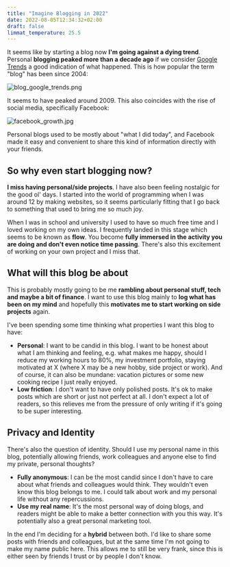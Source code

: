 ```yaml
---
title: "Imagine Blogging in 2022"
date: 2022-08-05T12:34:32+02:00
draft: false
limmat_temperature: 25.5
---
```


It seems like by starting a blog now **I'm going against a dying trend**. Personal **blogging peaked more than a decade ago** if we consider [Google Trends](https://trends.google.com/) a good indication of what happened. This is how popular the term "blog" has been since 2004:

![blog_google_trends.png](/images/blog_google_trends.png)

It seems to have peaked around 2009. This also coincides with the rise of social media, specifically Facebook:

![facebook_growth.jpg](/images/facebook_growth.jpeg)

Personal blogs used to be mostly about "what I did today", and Facebook made it easy and convenient to share this kind of information directly with your friends.

## So why even start blogging now?
**I miss having personal/side projects**. I have also been feeling nostalgic for the good ol' days. I started into the world of programming when I was around 12 by making websites, so it seems particularly fitting that I go back to something that used to bring me so much joy.

When I was in school and university I used to have so much free time and I loved working on my own ideas. I frequently landed in this stage which seems to be known as **flow**. You become **fully immersed in the activity you are doing and don't even notice time passing**. There's also this excitement of working on your own project and I miss that.

## What will this blog be about
This is probably mostly going to be me **rambling about personal stuff, tech and maybe a bit of finance**. I want to use this blog mainly to **log what has been on my mind** and hopefully this **motivates me to start working on side projects** again.

I've been spending some time thinking what properties I want this blog to have:

* **Personal**: I want to be candid in this blog. I want to be honest about what I am thinking and feeling, e.g. what makes me happy, should I reduce my working hours to 80%, my investment portfolio, staying motivated at X (where X may be a new hobby, side project or work). And of course, it can also be mundane: vacation pictures or some new cooking recipe I just really enjoyed.
* **Low friction**: I don't want to have only polished posts. It's ok to make posts which are short or just not perfect at all. I don't expect a lot of readers, so this relieves me from the pressure of only writing if it's going to be super interesting.

## Privacy and Identity
There's also the question of identity. Should I use my personal name in this blog, potentially allowing friends, work colleagues and anyone else to find my private, personal thoughts?

* **Fully anonymous**: I can be the most candid since I don't have to care about what friends and colleagues would think. They wouldn't even know this blog belongs to me. I could talk about work and my personal life without any repercussions.
* **Use my real name**: It's the most personal way of doing blogs, and readers might be able to make a better connection with you this way. It's  potentially also a great personal marketing tool.

In the end I'm deciding for a **hybrid** between both. I'd like to share some posts with friends and colleagues, but at the same time I'm not going to make my name public here. This allows me to still be very frank, since this is either seen by friends I trust or by people I don't know.